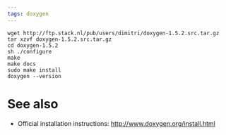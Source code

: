 ```yaml
---
tags: doxygen
---
```


    wget http://ftp.stack.nl/pub/users/dimitri/doxygen-1.5.2.src.tar.gz
    tar xzvf doxygen-1.5.2.src.tar.gz
    cd doxygen-1.5.2
    sh ./configure
    make
    make docs
    sudo make install
    doxygen --version

# See also

-   Official installation instructions: <http://www.doxygen.org/install.html>

